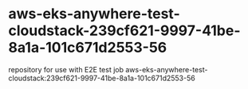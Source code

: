 # aws-eks-anywhere-test-cloudstack-239cf621-9997-41be-8a1a-101c671d2553-56
repository for use with E2E test job aws-eks-anywhere-test-cloudstack:239cf621-9997-41be-8a1a-101c671d2553-56
